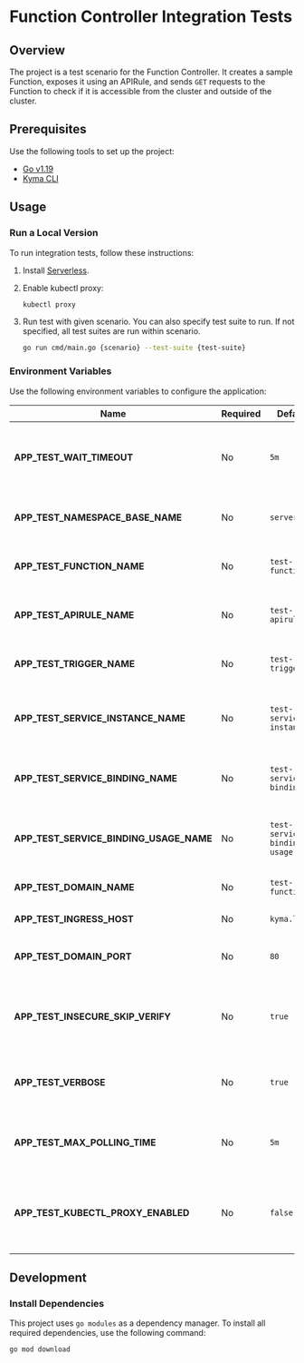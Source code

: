 # Function Controller Integration Tests

## Overview

The project is a test scenario for the Function Controller. It creates a sample Function, exposes it using an APIRule, and sends `GET` requests to the Function to check if it is accessible from the cluster and outside of the cluster.

## Prerequisites

Use the following tools to set up the project:

- [Go v1.19](https://golang.org)
- [Kyma CLI](https://github.com/kyma-project/cli)

## Usage

### Run a Local Version

To run integration tests, follow these instructions:

1. Install [Serverless](https://github.com/kyma-project/serverless/blob/main/README.md#install).
2. Enable kubectl proxy:

   ```bash
   kubectl proxy
   ```

3. Run test with given scenario. You can also specify test suite to run. If not specified, all test suites are run within scenario.
   ```bash
   go run cmd/main.go {scenario} --test-suite {test-suite}
   ```

### Environment Variables

Use the following environment variables to configure the application:

| Name                                    | Required | Default                      | Description                                                                                                                   |
|-----------------------------------------| -------- |------------------------------|-------------------------------------------------------------------------------------------------------------------------------|
| **APP_TEST_WAIT_TIMEOUT**               | No       | `5m`                         | The period of time for which the application waits for the resources to meet defined conditions                               |
| **APP_TEST_NAMESPACE_BASE_NAME**        | No       | `serverless`                 | The name of the namespace used during integration tests                                                                       |
| **APP_TEST_FUNCTION_NAME**              | No       | `test-function`              | The name of the Function created and deleted during integration tests                                                         |
| **APP_TEST_APIRULE_NAME**               | No       | `test-apirule`               | The name of the APIRule created and deleted during integration tests                                                          |
| **APP_TEST_TRIGGER_NAME**               | No       | `test-trigger`               | The name of the Trigger created and deleted during integration tests                                                          |
| **APP_TEST_SERVICE_INSTANCE_NAME**      | No       | `test-service-instance`      | The name of the ServiceInstance created and deleted during integration tests                                                  |
| **APP_TEST_SERVICE_BINDING_NAME**       | No       | `test-service-binding`       | The name of the ServiceBinding created and deleted during integration tests                                                   |
| **APP_TEST_SERVICE_BINDING_USAGE_NAME** | No       | `test-service-binding-usage` | The name of the ServiceBindingUsage created and deleted during integration tests                                              |
| **APP_TEST_DOMAIN_NAME**                | No       | `test-function`              | The domain name used in the APIRule CR                                                                                        |
| **APP_TEST_INGRESS_HOST**               | No       | `kyma.local`                 | The Ingress host address                                                                                                      |
| **APP_TEST_DOMAIN_PORT**                | No       | `80`                         | The port of the Service exposed by the APIRule in a given domain                                                              |
| **APP_TEST_INSECURE_SKIP_VERIFY**       | No       | `true`                       | The flag that controls whether tests use verification of the server's certificate and the host name to reach the Function     |
| **APP_TEST_VERBOSE**                    | No       | `true`                       | The value that controls whether tests log resources that are subject to change                                                |
| **APP_TEST_MAX_POLLING_TIME**           | No       | `5m`                         | The maximum period of time in which the Function must reconfigure after an update                                             |
| **APP_TEST_KUBECTL_PROXY_ENABLED**      | No       | `false`                      | It enables running test locally with `kubectl proxy`. Run `kubectl proxy --proxy 8001` in the background and set the env to `true` |

## Development

### Install Dependencies

This project uses `go modules` as a dependency manager. To install all required dependencies, use the following command:

```bash
go mod download
```
